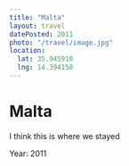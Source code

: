 ```yaml
---
title: "Malta"
layout: travel
datePosted: 2011
photo: "/travel/image.jpg"
location:
  lat: 35.945910
  lng: 14.394150
---
```

# Malta

I think this is where we stayed

Year: 2011
